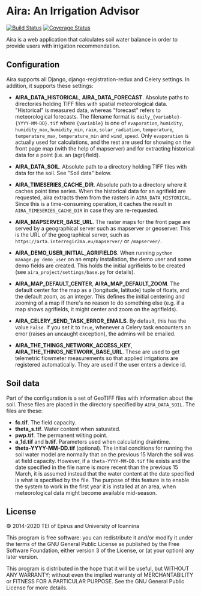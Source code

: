 # Aira: An Irrigation Advisor

[![Build Status][travis-button]][travis]
[![Coverage Status][codecov-button]][codecov]

[travis-button]: http://img.shields.io/travis/openmeteo/aira.svg
[travis]: https://travis-ci.com/github/openmeteo/aira
[codecov-button]: https://codecov.io/gh/openmeteo/aira/branch/master/graph/badge.svg
[codecov]: https://codecov.io/gh/openmeteo/aira

Aira is a web application that calculates soil water balance in order
to provide users with irrigation recommendation.

## Configuration

Aira supports all Django, django-registration-redux and Celery settings.
In addition, it supports these settings:

- **AIRA_DATA_HISTORICAL**, **AIRA_DATA_FORECAST**. Absolute paths to
  directories holding TIFF files with spatial meteorological data.
  "Historical" is measured data, whereas "forecast" refers to
  meteorological forecasts. The filename format is
  `daily_{variable}-{YYYY-MM-DD}.tif` where `{variable}` is one of
  `evaporation`, `humidity`, `humidity_max`, `humidity_min`, `rain`,
  `solar_radiation`, `temperature`, `temperature_max`, `temperature_min` and
  `wind_speed`. Only `evaporation` is actually used for calculations,
  and the rest are used for showing on the front page map (with the help
  of mapserver) and for extracting historical data for a point (i.e. an
  (agri)field).

- **AIRA_DATA_SOIL**. Absolute path to a directory holding TIFF files
  with data for the soil. See "Soil data" below.

- **AIRA_TIMESERIES_CACHE_DIR**. Absolute path to a directory where it
  caches point time series. When the historical data for an agrifield
  are requested, aira extracts them from the rasters in
  `AIRA_DATA_HISTORICAL`. Since this is a time-consuming operation, it
  caches the result in `AIRA_TIMESERIES_CACHE_DIR` in case they are
  re-requested.

- **AIRA_MAPSERVER_BASE_URL**. The raster maps for the front page are
  served by a geographical server such as mapserver or geoserver. This
  is the URL of the geographical server, such as
  `https://arta.interregir2ma.eu/mapserver/` or `/mapserver/`.

- **AIRA_DEMO_USER_INITIAL_AGRIFIELDS**. When running `python manage.py
  demo_user` on an empty installation, the demo user and some demo
  fields are created. This holds the initial agrifields to be created
  (see `aira_project/settings/base.py` for details).

- **AIRA_MAP_DEFAULT_CENTER**, **AIRA_MAP_DEFAULT_ZOOM**. The default
  center for the map as a (longitude, latitude) tuple of floats, and the
  default zoom, as an integer. This defines the initial centering and
  zooming of a map if there's no reason to do something else (e.g. if a
  map shows agrifields, it might center and zoom on the agrifields).

- **AIRA_CELERY_SEND_TASK_ERROR_EMAILS**. By default, this has the value
  `False`. If you set it to `True`, whenever a Celery task encounters an
  error (raises an uncaught exception), the admins will be emailed.

- **AIRA_THE_THINGS_NETWORK_ACCESS_KEY**,
  **AIRA_THE_THINGS_NETWORK_BASE_URL**. These are used to get telemetric
  flowmeter measurements so that applied irrigations are registered
  automatically. They are used if the user enters a device id.

## Soil data

Part of the configuration is a set of GeoTIFF files with information
about the soil. These files are placed in the directory specified by
`AIRA_DATA_SOIL`. The files are these:

- **fc.tif**. The field capacity.
- **theta_s.tif**. Water content when saturated.
- **pwp.tif**. The permanent wilting point.
- **a_1d.tif** and **b.tif**. Parameters used when calculating
  draintime.
- **theta-YYYY-MM-DD.tif** (optional). The initial conditions for
  running the soil water model are normally that on the previous 15
  March the soil was at field capacity. However, if a
  `theta-YYYY-MM-DD.tif` file exists and the date specified in the file
  name is more recent than the previous 15 March, it is assumed instead
  that the water content at the date specified is what is specified by
  the file. The purpose of this feature is to enable the system to work
  in the first year it is installed at an area, when meteorological data
  might become available mid-season.

## License

© 2014-2020 TEI of Epirus and University of Ioannina

This program is free software: you can redistribute it and/or modify
it under the terms of the GNU General Public License as published by
the Free Software Foundation, either version 3 of the License, or (at
your option) any later version.

This program is distributed in the hope that it will be useful, but
WITHOUT ANY WARRANTY; without even the implied warranty of
MERCHANTABILITY or FITNESS FOR A PARTICULAR PURPOSE.  See the GNU
General Public License for more details.
